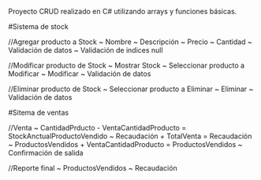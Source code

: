 Proyecto CRUD realizado en C# utilizando arrays y funciones básicas.

#Sistema de stock

//Agregar producto a Stock
    ~ Nombre
    ~ Descripción
    ~ Precio
    ~ Cantidad
    ~ Validación de datos
    ~ Validación de indices null

//Modificar producto de Stock
    ~ Mostrar Stock
    ~ Seleccionar producto a Modificar
    ~ Modificar
    ~ Validación de datos

//Eliminar producto de Stock
    ~ Seleccionar producto a Eliminar
    ~ Eliminar
    ~ Validación de datos

#Sitema de ventas

//Venta
    ~ CantidadPrducto - VentaCantidadProducto = StockAnctualProductoVendido
    ~ Recaudación + TotalVenta = Recaudación
    ~ ProductosVendidos + VentaCantidadProducto = ProductosVendidos
    ~ Confirmación de salida

//Reporte final
    ~ ProductosVendidos
    ~ Recaudación
